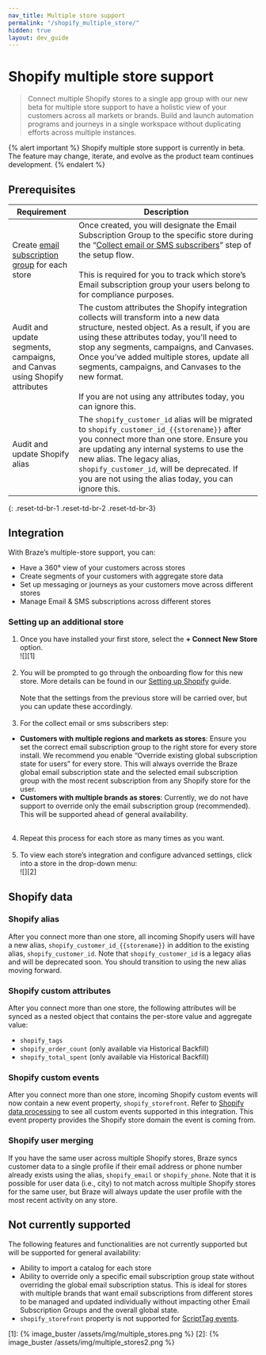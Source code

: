 ```yaml
---
nav_title: Multiple store support
permalink: "/shopify_multiple_store/"
hidden: true
layout: dev_guide
---
```


# Shopify multiple store support

> Connect multiple Shopify stores to a single app group with our new beta for multiple store support to have a holistic view of your customers across all markets or brands. Build and launch automation programs and journeys in a single workspace without duplicating efforts across multiple instances. 

{% alert important %}
Shopify multiple store support is currently in beta. The feature may change, iterate, and evolve as the product team continues development.
{% endalert %}

## Prerequisites

| Requirement | Description |
| ----------- | ----------- |
| Create [email subscription group]({{site.baseurl}}/user_guide/message_building_by_channel/email/managing_user_subscriptions#create-a-group) for each store | Once created, you will designate the Email Subscription Group to the specific store during the “[Collect email or SMS subscribers]({{site.baseurl}}/partners/message_orchestration/channel_extensions/ecommerce/shopify/setting_up_shopify/#step-5-collect-email-or-sms-subscribers)” step of the setup flow.<br><br>This is required for you to track which store’s Email subscription group your users belong to for compliance purposes. |
| Audit and update segments, campaigns, and Canvas using Shopify attributes | The custom attributes the Shopify integration collects will transform into a new data structure, nested object. As a result, if you are using these attributes today, you'll need to stop any segments, campaigns, and Canvases. Once you’ve added multiple stores, update all segments, campaigns, and Canvases to the new format.<br><br>If you are not using any attributes today, you can ignore this. |
| Audit and update Shopify alias | The `shopify_customer_id` alias will be migrated to `shopify_customer_id_{{storename}}` after you connect more than one store. Ensure you are updating any internal systems to use the new alias. The legacy alias, `shopify_customer_id`, will be deprecated. If you are not using the alias today, you can ignore this. |
{: .reset-td-br-1 .reset-td-br-2 .reset-td-br-3}

## Integration
With Braze’s multiple-store support, you can:
- Have a 360° view of your customers across stores
- Create segments of your customers with aggregate store data 
- Set up messaging or journeys as your customers move across different stores
- Manage Email & SMS subscriptions across different stores

### Setting up an additional store
1. Once you have installed your first store, select the **+ Connect New Store** option.<br>![][1]<br><br>
2. You will be prompted to go through the onboarding flow for this new store. More details can be found in our [Setting up Shopify]({{site.baseurl}}/partners/message_orchestration/channel_extensions/ecommerce/shopify/setting_up_shopify/#step-2-brazes-setup-wizard) guide.<br><br>Note that the settings from the previous store will be carried over, but you can update these accordingly.<br><br>
3. For the collect email or sms subscribers step:
- **Customers with multiple regions and markets as stores**: Ensure you set the correct email subscription group to the right store for every store install. We recommend you enable “Override existing global subscription state for users” for every store. This will always override the Braze global email subscription state and the selected email subscription group with the most recent subscription from any Shopify store for the user. 
- **Customers with multiple brands as stores**: Currently, we do not have support to override only the email subscription group (recommended). This will be supported ahead of general availability.<br><br> 
4. Repeat this process for each store as many times as you want.<br><br>
5. To view each store’s integration and configure advanced settings, click into a store in the drop-down menu:<br>![][2]

## Shopify data

### Shopify alias
After you connect more than one store, all incoming Shopify users will have a new alias, `shopify_customer_id_{{storename}}` in addition to the existing alias, `shopify_customer_id`. Note that `shopify_customer_id` is a legacy alias and will be deprecated soon. You should transition to using the new alias moving forward.

### Shopify custom attributes
After you connect more than one store, the following attributes will be synced as a nested object that contains the per-store value and aggregate value:
- `shopify_tags`
- `shopify_order_count` (only available via Historical Backfill)
- `shopify_total_spent` (only available via Historical Backfill)

### Shopify custom events
After you connect more than one store, incoming Shopify custom events will now contain a new event property, `shopify_storefront`. Refer to [Shopify data processing]({{site.baseurl}}/partners/message_orchestration/channel_extensions/ecommerce/shopify/shopify_data_processing#supported-shopify-events) to see all custom events supported in this integration. This event property provides the Shopify store domain the event is coming from.

### Shopify user merging
If you have the same user across multiple Shopify stores, Braze syncs customer data to a single profile if their email address or phone number already exists using the alias, `shopify_email` or `shopify_phone`. Note that it is possible for user data (i.e., city) to not match across multiple Shopify stores for the same user, but Braze will always update the user profile with the most recent activity on any store. 

## Not currently supported
The following features and functionalities are not currently supported but will be supported for general availability:
- Ability to import a catalog for each store
- Ability to override only a specific email subscription group state without overriding the global email subscription status. This is ideal for stores with multiple brands that want email subscriptions from different stores to be managed and updated individually without impacting other Email Subscription Groups and the overall global state.
- `shopify_storefront` property is not supported for [ScriptTag events]({{site.baseurl}}/partners/message_orchestration/channel_extensions/ecommerce/shopify/shopify_data_processing#supported-shopify-events).

[1]: {% image_buster /assets/img/multiple_stores.png %}
[2]: {% image_buster /assets/img/multiple_stores2.png %}
